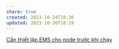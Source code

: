 ```yaml
---
share: true
created: 2023-10-24T18:26
updated: 2023-10-30T18:19
---
```

[Cần thiết lập EMS cho node trước khi chạy](./C%E1%BA%A7n%20thi%E1%BA%BFt%20l%E1%BA%ADp%20EMS%20cho%20node%20tr%C6%B0%E1%BB%9Bc%20khi%20ch%E1%BA%A1y.md) 
